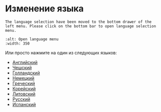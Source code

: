 # Изменение языка

```{note}
The language selection have been moved to the bottom drawer of the left menu. Please click on the bottom bar to open language selection menu.
```

```{image} images/documentation_language_menu.png
:alt: Open language menu
:width: 350
```

Или просто нажмите на один из следующих языков:

- [Английский](https://androidaps.readthedocs.io/en/latest/)
- [Чешский](https://androidaps.readthedocs.io/cs/latest/)
- [Голландский](https://androidaps.readthedocs.io/nl/latest/)
- [Немецкий](https://androidaps.readthedocs.io/de/latest/)
- [Греческий](https://androidaps.readthedocs.io/el/latest/)
- [Корейский](https://androidaps.readthedocs.io/ko/latest/)
- [Литовский](https://androidaps.readthedocs.io/lt/latest/)
- [Русский](https://androidaps.readthedocs.io/ru/latest/)
- [Испанский](https://androidaps.readthedocs.io/es/latest/)

